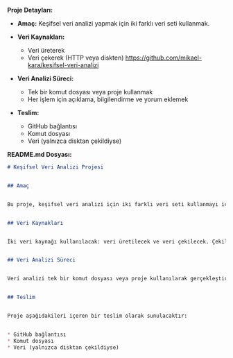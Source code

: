 ﻿**Proje Detayları:**


- **Amaç:** Keşifsel veri analizi yapmak için iki farklı veri seti kullanmak.


- **Veri Kaynakları:**
    - Veri üreterek
    - Veri çekerek (HTTP veya diskten)  https://github.com/mikael-kara/kesifsel-veri-analizi


- **Veri Analizi Süreci:**
    - Tek bir komut dosyası veya proje kullanmak
    - Her işlem için açıklama, bilgilendirme ve yorum eklemek


- **Teslim:**
    - GitHub bağlantısı
    - Komut dosyası
    - Veri (yalnızca disktan çekildiyse)


**README.md Dosyası:**


```markdown
# Keşifsel Veri Analizi Projesi


## Amaç


Bu proje, keşifsel veri analizi için iki farklı veri seti kullanmayı içerir.


## Veri Kaynakları


İki veri kaynağı kullanılacak: veri üretilecek ve veri çekilecek. Çekilen veri ya HTTP'den gelebilir ya da diskte kayıtlı bir veri seti olabilir.


## Veri Analizi Süreci


Veri analizi tek bir komut dosyası veya proje kullanılarak gerçekleştirilecektir. Her işlem, açıklama, bilgilendirme ve yorumlarla belgelenecektir.


## Teslim


Proje aşağıdakileri içeren bir teslim olarak sunulacaktır:


* GitHub bağlantısı
* Komut dosyası
* Veri (yalnızca disktan çekildiyse)
```